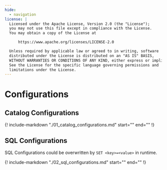 ```yaml
---
hide:
  - navigation
license: |
  Licensed under the Apache License, Version 2.0 (the "License");
  you may not use this file except in compliance with the License.
  You may obtain a copy of the License at

      https://www.apache.org/licenses/LICENSE-2.0

  Unless required by applicable law or agreed to in writing, software
  distributed under the License is distributed on an "AS IS" BASIS,
  WITHOUT WARRANTIES OR CONDITIONS OF ANY KIND, either express or implied.
  See the License for the specific language governing permissions and
  limitations under the License.
---
```


Configurations
===

## Catalog Configurations

{!
include-markdown "./01_catalog_configurations.md"
start="<!--begin-include-->"
end="<!--end-include-->"
!}

## SQL Configurations

SQL Configurations could be overwritten by `SET <key>=<value>` in runtime.

{!
include-markdown "./02_sql_configurations.md"
start="<!--begin-include-->"
end="<!--end-include-->"
!}
